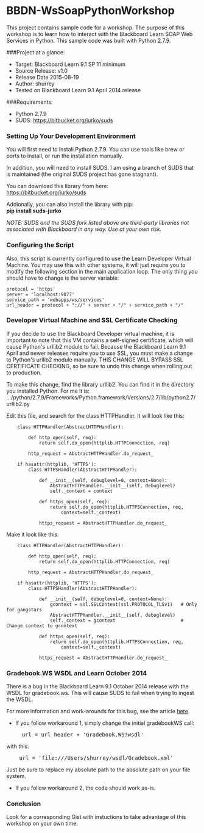 # BBDN-WsSoapPythonWorkshop
This project contains sample code for a workshop. The purpose of this workshop is to learn how to interact with the Blackboard Learn SOAP Web Services in Python. This sample code was built with Python 2.7.9.

###Project at a glance:
- Target: Blackboard Learn 9.1 SP 11 minimum
- Source Release: v1.0
- Release Date  2015-08-19
- Author: shurrey
- Tested on Blackboard Learn 9.1 April 2014 release

###Requirements:
- Python  2.7.9
- SUDS: https://bitbucket.org/jurko/suds

### Setting Up Your Development Environment
You will first need to install Python 2.7.9. You can use tools like brew or ports to install, or run the installation manually.

In addition, you will need to install SUDS. I am using a branch of SUDS that is maintained (the original SUDS project has gone stagnant).

You can download this library from here:<br />
  https://bitbucket.org/jurko/suds

Addionally, you can also install the library with pip:<br />
  **pip install suds-jurko**

<i>NOTE: SUDS and the SUDS fork listed above are third-party libraries not associated with Blackboard in any way. Use at your own risk.</i>

### Configuring the Script
Also, this script is currently configured to use the Learn Developer Virtual Machine. You may use this with other systems, it will just require you to modify the following section in the main application loop. The only thing you should have to change is the server variable:

    protocol = 'https'
    server = 'localhost:9877'
    service_path = 'webapps/ws/services'
    url_header = protocol + "://" + server + "/" + service_path + "/"

### Developer Virtual Machine and SSL Certificate Checking
If you decide to use the Blackboard Developer virtual machine, it is important to note that this VM contains a self-signed certificate, which will cause Python's urllib2 module to fail. Because the Blackboard Learn 9.1 April and newer releases require you to use SSL, you must make a change to Python's urllib2 module manually. THIS CHANGE WILL BYPASS SSL CERTIFICATE CHECKING, so be sure to undo this change when rolling out to production.

To make this change, find the library urllib2. You can find it in the directory you installed Python. For me it is:
    .../python/2.7.9/Frameworks/Python.framework/Versions/2.7/lib/python2.7/urllib2.py

Edit this file, and search for the class HTTPHandler. It will look like this:

        class HTTPHandler(AbstractHTTPHandler):
        
            def http_open(self, req):
                return self.do_open(httplib.HTTPConnection, req)
        
            http_request = AbstractHTTPHandler.do_request_
        
        if hasattr(httplib, 'HTTPS'):
            class HTTPSHandler(AbstractHTTPHandler):
        
                def __init__(self, debuglevel=0, context=None):
                    AbstractHTTPHandler.__init__(self, debuglevel)
                    self._context = context
        
                def https_open(self, req):
                    return self.do_open(httplib.HTTPSConnection, req,
                        context=self._context)
        
                https_request = AbstractHTTPHandler.do_request_
        
Make it look like this:

        class HTTPHandler(AbstractHTTPHandler):
        
            def http_open(self, req):
                return self.do_open(httplib.HTTPConnection, req)
        
            http_request = AbstractHTTPHandler.do_request_
        
        if hasattr(httplib, 'HTTPS'):
            class HTTPSHandler(AbstractHTTPHandler):
        
                def __init__(self, debuglevel=0, context=None):
                    gcontext = ssl.SSLContext(ssl.PROTOCOL_TLSv1)   # Only for gangstars
                    AbstractHTTPHandler.__init__(self, debuglevel)
                    self._context = gcontext                        # Change context to gcontext
        
                def https_open(self, req):
                    return self.do_open(httplib.HTTPSConnection, req,
                        context=self._context)
        
                https_request = AbstractHTTPHandler.do_request_

### Gradebook.WS WSDL and Learn October 2014
There is a bug in the Blackboard Learn 9.1 October 2014 release with the WSDL for gradebook.ws. This will cause SUDS to fail when trying to ingest the WSDL. 

For more information and work-arounds for this bug, see the article <a href="https://blackboard.secure.force.com/btbb_articleview?id=kA370000000H5Fc" target="_blank">here</a>.

- If you follow workaround 1, simply change the initial gradebookWS call:<br/>
  <pre>
    url = url_header + 'Gradebook.WS?wsdl'
  </pre>
with this:<br/>
<pre>
    url = 'file:///Users/shurrey/wsdl/Gradebook.xml'
</pre>

Just be sure to replace my absolute path to the absolute path on your file system.

- If you follow workaround 2, the code should work as-is.

### Conclusion
Look for a corresponding Gist with instuctions to take advantage of this workshop on your own time. 
